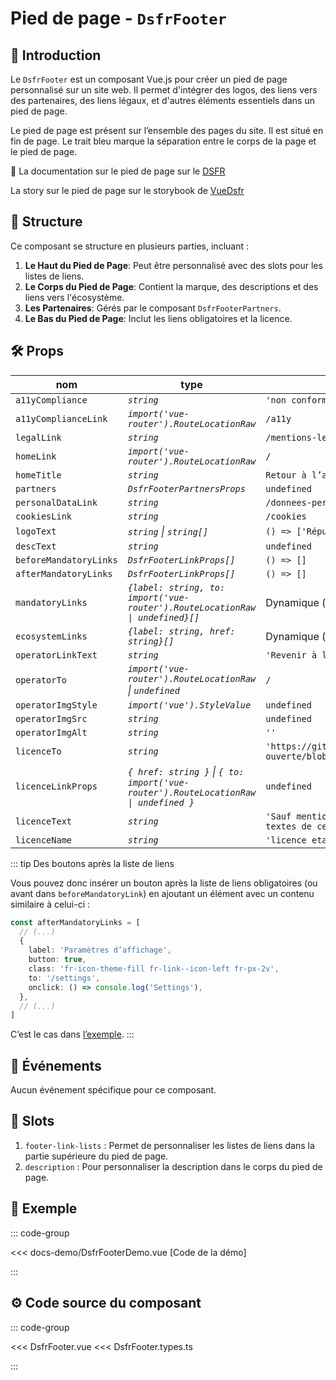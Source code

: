 # Pied de page - `DsfrFooter`

## 🌟 Introduction

Le `DsfrFooter` est un composant Vue.js pour créer un pied de page personnalisé sur un site web. Il permet d'intégrer des logos, des liens vers des partenaires, des liens légaux, et d'autres éléments essentiels dans un pied de page.

Le pied de page est présent sur l’ensemble des pages du site. Il est situé en fin de page. Le trait bleu marque la séparation entre le corps de la page et le pied de page.

🏅 La documentation sur le pied de page sur le [DSFR](https://www.systeme-de-design.gouv.fr/elements-d-interface/composants/pied-de-page)

<VIcon name="vi-file-type-storybook" /> La story sur le pied de page sur le storybook de [VueDsfr](https://storybook.vue-ds.fr/?path=/docs/composants-dsfrfooter--docs)

## 📐 Structure

Ce composant se structure en plusieurs parties, incluant :

1. **Le Haut du Pied de Page**: Peut être personnalisé avec des slots pour les listes de liens.
2. **Le Corps du Pied de Page**: Contient la marque, des descriptions et des liens vers l'écosystème.
3. **Les Partenaires**: Gérés par le composant `DsfrFooterPartners`.
4. **Le Bas du Pied de Page**: Inclut les liens obligatoires et la licence.

## 🛠️ Props

| nom                    | type                                                                                 | défaut                                                           | obligatoire |
|------------------------|--------------------------------------------------------------------------------------|------------------------------------------------------------------|-------------|
| `a11yCompliance`       | *`string`*                                                                           | `'non conforme'`                                                 |             |
| `a11yComplianceLink`   | *`import('vue-router').RouteLocationRaw`*                                            | `/a11y`                                                          |             |
| `legalLink`            | *`string`*                                                                           | `/mentions-legales`                                              |             |
| `homeLink`             | *`import('vue-router').RouteLocationRaw`*                                            | `/`                                                              |             |
| `homeTitle`            | *`string`*                                                                           | `Retour à l’accueil`                                             |             |
| `partners`             | *`DsfrFooterPartnersProps`*                                                          | `undefined`                                                      |             |
| `personalDataLink`     | *`string`*                                                                           | `/donnees-personnelles`                                          |             |
| `cookiesLink`          | *`string`*                                                                           | `/cookies`                                                       |             |
| `logoText`             | *`string` \| `string[]`*                                                             | `() => ['République', 'Française']`                              |             |
| `descText`             | *`string`*                                                                           | `undefined`                                                      |             |
| `beforeMandatoryLinks` | *`DsfrFooterLinkProps[]`*                                                            | `() => []`                                                       |             |
| `afterMandatoryLinks`  | *`DsfrFooterLinkProps[]`*                                                            | `() => []`                                                       |             |
| `mandatoryLinks`       | *`{label: string, to: import('vue-router').RouteLocationRaw \| undefined}[]`*        | Dynamique (voir script)                                          |             |
| `ecosystemLinks`       | *`{label: string, href: string}[]`*                                                  | Dynamique (voir script)                                          |             |
| `operatorLinkText`     | *`string`*                                                                           | `'Revenir à l’accueil'`                                          |             |
| `operatorTo`           | *`import('vue-router').RouteLocationRaw` \| `undefined`*                             | `/`                                                              |             |
| `operatorImgStyle`     | *`import('vue').StyleValue`*                                                         | `undefined`                                                      |             |
| `operatorImgSrc`       | *`string`*                                                                           | `undefined`                                                      |             |
| `operatorImgAlt`       | *`string`*                                                                           | `''`                                                             |             |
| `licenceTo`            | *`string`*                                                                           | `'https://github.com/etalab/licence-ouverte/blob/master/LO.md'`  |             |
| `licenceLinkProps`     | *`{ href: string }` \| `{ to: import('vue-router').RouteLocationRaw \| undefined }`* | `undefined`                                                      |             |
| `licenceText`          | *`string`*                                                                           | `'Sauf mention contraire, tous les textes de ce site sont sous'` |             |
| `licenceName`          | *`string`*                                                                           | `'licence etalab-2.0'`                                           |             |

::: tip Des boutons après la liste de liens

Vous pouvez donc insérer un bouton après la liste de liens obligatoires (ou avant dans `beforeMandatoryLink`) en ajoutant un élément avec un contenu similaire à celui-ci :

```ts
const afterMandatoryLinks = [
  // (...)
  {
    label: 'Paramètres d’affichage',
    button: true,
    class: 'fr-icon-theme-fill fr-link--icon-left fr-px-2v',
    to: '/settings',
    onclick: () => console.log('Settings'),
  },
  // (...)
]
```

C’est le cas dans [l’exemple](#📝-exemple).
:::

## 📡 Événements

Aucun événement spécifique pour ce composant.

## 🧩 Slots

1. `footer-link-lists` : Permet de personnaliser les listes de liens dans la partie supérieure du pied de page.
2. `description` : Pour personnaliser la description dans le corps du pied de page.

## 📝 Exemple

::: code-group

<Story data-title="Démo" min-h="400px">
  <DsfrFooterDemo />
</Story>

<<< docs-demo/DsfrFooterDemo.vue [Code de la démo]

:::

## ⚙️ Code source du composant

::: code-group

<<< DsfrFooter.vue
<<< DsfrFooter.types.ts

:::

<script setup lang="ts">
import DsfrFooterDemo from './docs-demo/DsfrFooterDemo.vue'
</script>
